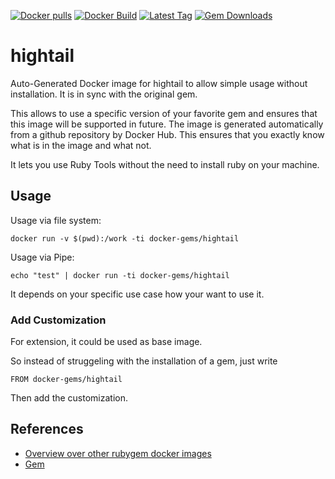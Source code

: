[![Docker pulls](https://img.shields.io/docker/pulls/rubygem/hightail.svg)](https://hub.docker.com/r/rubygem/hightail/)
[![Docker Build](https://img.shields.io/docker/automated/rubygem/hightail.svg)](https://hub.docker.com/r/rubygem/hightail/)
[![Latest Tag](https://img.shields.io/github/tag/docker-rubygem/hightail.svg)](https://hub.docker.com/r/rubygem/hightail/)
[![Gem Downloads](https://img.shields.io/gem/dt/hightail.svg)](https://rubygems.org/gems/hightail/)
# hightail

Auto-Generated Docker image for hightail to allow simple usage without installation.
It is in sync with the original gem.

This allows to use a specific version of your favorite gem and ensures that this image will be supported in future.
The image is generated automatically from a github repository by Docker Hub.
This ensures that you exactly know what is in the image and what not.

It lets you use Ruby Tools without the need to install ruby on your machine.

## Usage

Usage via file system:

`docker run -v $(pwd):/work -ti docker-gems/hightail`

Usage via Pipe:

`echo "test" | docker run -ti docker-gems/hightail`

It depends on your specific use case how your want to use it.

### Add Customization

For extension, it could be used as base image.

So instead of struggeling with the installation of a gem, just write

`FROM docker-gems/hightail`

Then add the customization.

## References

 - [Overview over other rubygem docker images](https://github.com/thinkbot/docker-rubygem)
 - [Gem](https://rubygems.org/gems/hightail/)
